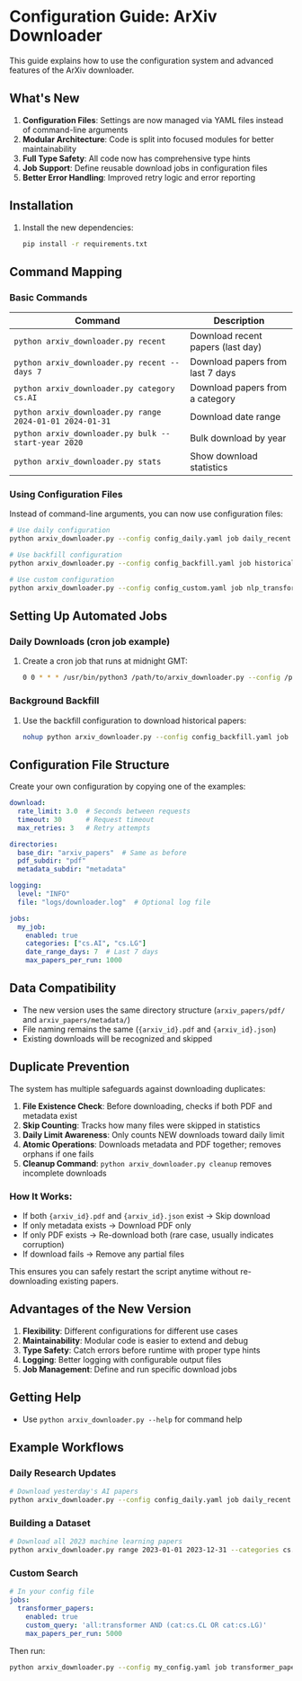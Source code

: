 # Configuration Guide: ArXiv Downloader

This guide explains how to use the configuration system and advanced features of the ArXiv downloader.

## What's New

1. **Configuration Files**: Settings are now managed via YAML files instead of command-line arguments
2. **Modular Architecture**: Code is split into focused modules for better maintainability
3. **Full Type Safety**: All code now has comprehensive type hints
4. **Job Support**: Define reusable download jobs in configuration files
5. **Better Error Handling**: Improved retry logic and error reporting

## Installation

1. Install the new dependencies:
   ```bash
   pip install -r requirements.txt
   ```


## Command Mapping


### Basic Commands

| Command | Description |
|---------|-------------|
| `python arxiv_downloader.py recent` | Download recent papers (last day) |
| `python arxiv_downloader.py recent --days 7` | Download papers from last 7 days |
| `python arxiv_downloader.py category cs.AI` | Download papers from a category |
| `python arxiv_downloader.py range 2024-01-01 2024-01-31` | Download date range |
| `python arxiv_downloader.py bulk --start-year 2020` | Bulk download by year |
| `python arxiv_downloader.py stats` | Show download statistics |

### Using Configuration Files

Instead of command-line arguments, you can now use configuration files:

```bash
# Use daily configuration
python arxiv_downloader.py --config config_daily.yaml job daily_recent

# Use backfill configuration
python arxiv_downloader.py --config config_backfill.yaml job historical_backfill

# Use custom configuration
python arxiv_downloader.py --config config_custom.yaml job nlp_transformers
```

## Setting Up Automated Jobs

### Daily Downloads (cron job example)

1. Create a cron job that runs at midnight GMT:
   ```bash
   0 0 * * * /usr/bin/python3 /path/to/arxiv_downloader.py --config /path/to/config_daily.yaml job daily_recent
   ```

### Background Backfill

1. Use the backfill configuration to download historical papers:
   ```bash
   nohup python arxiv_downloader.py --config config_backfill.yaml job historical_backfill &
   ```

## Configuration File Structure

Create your own configuration by copying one of the examples:

```yaml
download:
  rate_limit: 3.0  # Seconds between requests
  timeout: 30      # Request timeout
  max_retries: 3   # Retry attempts

directories:
  base_dir: "arxiv_papers"  # Same as before
  pdf_subdir: "pdf"
  metadata_subdir: "metadata"

logging:
  level: "INFO"
  file: "logs/downloader.log"  # Optional log file

jobs:
  my_job:
    enabled: true
    categories: ["cs.AI", "cs.LG"]
    date_range_days: 7  # Last 7 days
    max_papers_per_run: 1000
```

## Data Compatibility

- The new version uses the same directory structure (`arxiv_papers/pdf/` and `arxiv_papers/metadata/`)
- File naming remains the same (`{arxiv_id}.pdf` and `{arxiv_id}.json`)
- Existing downloads will be recognized and skipped

## Duplicate Prevention

The system has multiple safeguards against downloading duplicates:

1. **File Existence Check**: Before downloading, checks if both PDF and metadata exist
2. **Skip Counting**: Tracks how many files were skipped in statistics
3. **Daily Limit Awareness**: Only counts NEW downloads toward daily limit
4. **Atomic Operations**: Downloads metadata and PDF together; removes orphans if one fails
5. **Cleanup Command**: `python arxiv_downloader.py cleanup` removes incomplete downloads

### How It Works:

- If both `{arxiv_id}.pdf` and `{arxiv_id}.json` exist → Skip download
- If only metadata exists → Download PDF only
- If only PDF exists → Re-download both (rare case, usually indicates corruption)
- If download fails → Remove any partial files

This ensures you can safely restart the script anytime without re-downloading existing papers.

## Advantages of the New Version

1. **Flexibility**: Different configurations for different use cases
2. **Maintainability**: Modular code is easier to extend and debug
3. **Type Safety**: Catch errors before runtime with proper type hints
4. **Logging**: Better logging with configurable output files
5. **Job Management**: Define and run specific download jobs

## Getting Help

- Use `python arxiv_downloader.py --help` for command help

## Example Workflows

### Daily Research Updates
```bash
# Download yesterday's AI papers
python arxiv_downloader.py --config config_daily.yaml job daily_recent
```

### Building a Dataset
```bash
# Download all 2023 machine learning papers
python arxiv_downloader.py range 2023-01-01 2023-12-31 --categories cs.LG stat.ML --max 50000
```

### Custom Search
```yaml
# In your config file
jobs:
  transformer_papers:
    enabled: true
    custom_query: 'all:transformer AND (cat:cs.CL OR cat:cs.LG)'
    max_papers_per_run: 5000
```

Then run:
```bash
python arxiv_downloader.py --config my_config.yaml job transformer_papers
```
